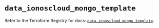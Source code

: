 # `data_ionoscloud_mongo_template`

Refer to the Terraform Registry for docs: [`data_ionoscloud_mongo_template`](https://registry.terraform.io/providers/ionos-cloud/ionoscloud/6.6.7/docs/data-sources/mongo_template).
